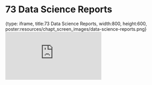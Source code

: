 # 73 Data Science Reports
 
{type: iframe, title:73 Data Science Reports, width:800, height:600, poster:resources/chapt_screen_images/data-science-reports.png}
![](https://datatrail-jhu.github.io/DataTrail/no_toc/data-science-reports.html)
 

 
